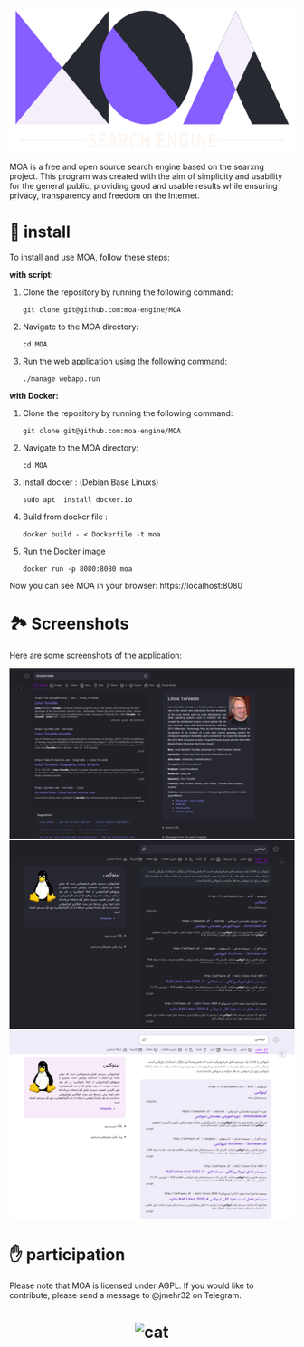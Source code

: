 
<div align="center">
  <img src="./src/brand/searxng.svg" alt="MOA" height="256px">
</div>

MOA is a free and open source search engine based on the searxng project. This program was created with the aim of simplicity and usability for the general public, providing good and usable results while ensuring privacy, transparency and freedom on the Internet.

🚀 install
===
To install and use MOA, follow these steps:

**with script:**

1. Clone the repository by running the following command:
   ```
   git clone git@github.com:moa-engine/MOA
   ```

2. Navigate to the MOA directory:

   ```
   cd MOA
   ```

3. Run the web application using the following command:

      ```
      ./manage webapp.run
      ```


 **with Docker:**
1. Clone the repository by running the following command:
   ```
   git clone git@github.com:moa-engine/MOA
   ```
2. Navigate to the MOA directory:

   ```
   cd MOA
   ```
   
3. install docker : (Debian Base Linuxs) 
   ```
   sudo apt  install docker.io
   ```
   
4. Build from docker file :
   ```
   docker build - < Dockerfile -t moa
   ```
   
5. Run the Docker image
   ```
   docker run -p 8080:8080 moa
   ```
   
Now you can see MOA in your browser: https://localhost:8080

🏞️ Screenshots
===
Here are some screenshots of the application:

![screenshots](./src/screenshots/Screenshot1.png)
![screenshots](./src/screenshots/Screenshot3.png)
![screenshots](./src/screenshots/Screenshot2.png)




✋ participation
===

Please note that MOA is licensed under AGPL. If you would like to contribute, please send a message to @jmehr32 on Telegram. 

<h1 align="center">
  <img src="https://raw.githubusercontent.com/mehr32/test-fils/a9f4eac6d1f8defc6ef529570dd2b1e9e0f99a09/gray0_ctp_on_line.svg" alt="cat">
</h1>
